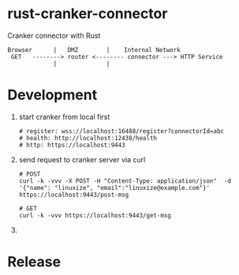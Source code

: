 # rust-cranker-connector

Cranker connector with Rust


    Browser      |   DMZ        |    Internal Network
     GET   --------> router <-------- connector ---> HTTP Service
                 |              |

# Development

1. start cranker from local first
    ```text
    # register: wss://localhost:16488/register?connectorId=abc
    # health: http://localhost:12438/health
    # http: https://localhost:9443
    ```

2. send request to cranker server via curl

    ```shell
    # POST
    curl -k -vvv -X POST -H "Content-Type: application/json"  -d '{"name": "linuxize", "email":"linuxize@example.com"}' https://localhost:9443/post-msg

    # GET
    curl -k -vvv https://localhost:9443/get-msg
    ```
3. 

# Release
